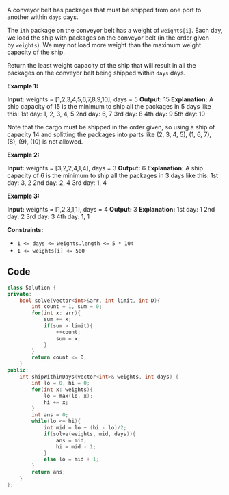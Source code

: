 A conveyor belt has packages that must be shipped from one port to another within `days` days.

The `ith` package on the conveyor belt has a weight of `weights[i]`. Each day, we load the ship with packages on the conveyor belt (in the order given by `weights`). We may not load more weight than the maximum weight capacity of the ship.

Return the least weight capacity of the ship that will result in all the packages on the conveyor belt being shipped within `days` days.

**Example 1:**

**Input:** weights = [1,2,3,4,5,6,7,8,9,10], days = 5
**Output:** 15
**Explanation:** A ship capacity of 15 is the minimum to ship all the packages in 5 days like this:
1st day: 1, 2, 3, 4, 5
2nd day: 6, 7
3rd day: 8
4th day: 9
5th day: 10

Note that the cargo must be shipped in the order given, so using a ship of capacity 14 and splitting the packages into parts like (2, 3, 4, 5), (1, 6, 7), (8), (9), (10) is not allowed.

**Example 2:**

**Input:** weights = [3,2,2,4,1,4], days = 3
**Output:** 6
**Explanation:** A ship capacity of 6 is the minimum to ship all the packages in 3 days like this:
1st day: 3, 2
2nd day: 2, 4
3rd day: 1, 4

**Example 3:**

**Input:** weights = [1,2,3,1,1], days = 4
**Output:** 3
**Explanation:**
1st day: 1
2nd day: 2
3rd day: 3
4th day: 1, 1

**Constraints:**

-   `1 <= days <= weights.length <= 5 * 104`
-   `1 <= weights[i] <= 500`

## Code

```cpp
class Solution {
private: 
    bool solve(vector<int>&arr, int limit, int D){
        int count = 1, sum = 0;
        for(int x: arr){
            sum += x;
            if(sum > limit){
                ++count;
                sum = x;
            }
        }
        return count <= D;
    }
public:
    int shipWithinDays(vector<int>& weights, int days) {
        int lo = 0, hi = 0;
        for(int x: weights){
            lo = max(lo, x);
            hi += x;
        }
        int ans = 0;
        while(lo <= hi){
            int mid = lo + (hi - lo)/2;
            if(solve(weights, mid, days)){
                ans = mid;
                hi = mid - 1;
            }
            else lo = mid + 1;
        }
        return ans;
    }
};
```